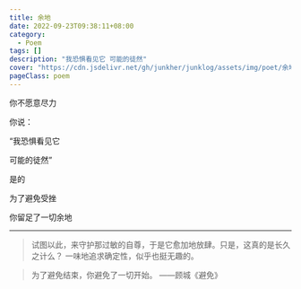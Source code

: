 ```yaml
---
title: 余地
date: 2022-09-23T09:38:11+08:00
category:
  - Poem
tags: []
description: "我恐惧看见它 可能的徒然"
cover: "https://cdn.jsdelivr.net/gh/junkher/junklog/assets/img/poet/余地1062.jpg"
pageClass: poem
---
```


你不愿意尽力

你说：

“我恐惧看见它

可能的徒然”

是的

为了避免受挫

你留足了一切余地


---



> 试图以此，来守护那过敏的自尊，于是它愈加地放肆。只是，这真的是长久之计么？ 
> 一味地追求确定性，似乎也挺无趣的。

> 为了避免结束，你避免了一切开始。
> 											——顾城《避免》

